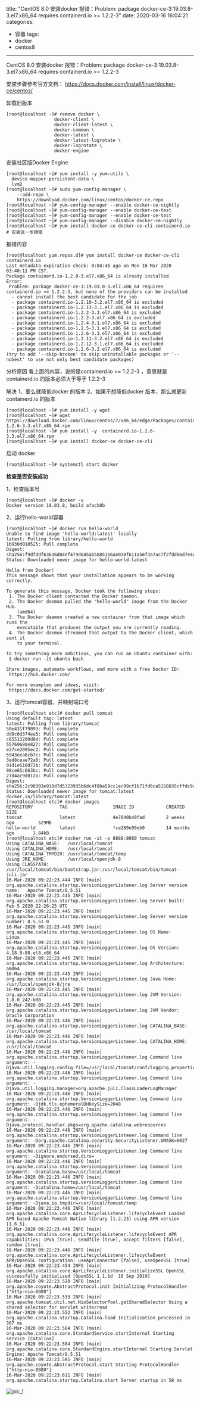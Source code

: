 title: "CentOS 8.0 安装docker 报错：Problem: package docker-ce-3:19.03.8-3.el7.x86_64 requires containerd.io >= 1.2.2-3"
date: 2020-03-16 16:04:21
categories:
- 容器
tags:
- docker
- centos8

---

CentOS 8.0 安装docker 报错：Problem: package docker-ce-3:19.03.8-3.el7.x86_64 requires containerd.io >= 1.2.2-3

安装步骤参考官方文档：
https://docs.docker.com/install/linux/docker-ce/centos/

卸载旧版本

    [root@localhost ~]# remove docker \
                      docker-client \
                      docker-client-latest \
                      docker-common \
                      docker-latest \
                      docker-latest-logrotate \
                      docker-logrotate \
                      docker-engine

安装社区版Docker Engine

    [root@localhost ~]# yum install -y yum-utils \
      device-mapper-persistent-data \
      lvm2
    [root@localhost ~]# sudo yum-config-manager \
        --add-repo \
        https://download.docker.com/linux/centos/docker-ce.repo
    [root@localhost ~]# yum-config-manager --enable docker-ce-nightly
    [root@localhost ~]# yum-config-manager --enable docker-ce-test
    [root@localhost ~]# yum-config-manager --enable docker-ce-test
    [root@localhost ~]# yum-config-manager --disable docker-ce-nightly
    [root@localhost ~]# yum install docker-ce docker-ce-cli containerd.io
    # 安装这一步报错

<!--more-->
报错内容

    [root@localhost yum.repos.d]# yum install docker-ce docker-ce-cli containerd.io
    Last metadata expiration check: 0:04:46 ago on Mon 16 Mar 2020 03:40:11 PM CST.
    Package containerd.io-1.2.0-3.el7.x86_64 is already installed.
    Error:
     Problem: package docker-ce-3:19.03.8-3.el7.x86_64 requires containerd.io >= 1.2.2-3, but none of the providers can be installed
      - cannot install the best candidate for the job
      - package containerd.io-1.2.10-3.2.el7.x86_64 is excluded
      - package containerd.io-1.2.13-3.1.el7.x86_64 is excluded
      - package containerd.io-1.2.2-3.3.el7.x86_64 is excluded
      - package containerd.io-1.2.2-3.el7.x86_64 is excluded
      - package containerd.io-1.2.4-3.1.el7.x86_64 is excluded
      - package containerd.io-1.2.5-3.1.el7.x86_64 is excluded
      - package containerd.io-1.2.6-3.3.el7.x86_64 is excluded
      - package containerd.io-1.2.11-3.2.el7.x86_64 is excluded
      - package containerd.io-1.2.12-3.1.el7.x86_64 is excluded
      - package containerd.io-1.2.6-3.2.el7.x86_64 is excluded
    (try to add '--skip-broken' to skip uninstallable packages or '--nobest' to use not only best candidate packages)

分析原因
看上面的内容，说的是containerd.io >= 1.2.2-3 ，意思就是 containerd.io 的版本必须大于等于 1.2.2-3

解决
1、要么就降低docker 的版本
2、如果不想降低docker 版本，那么就更新 containerd.io 的版本

    [root@localhost ~]# yum install -y wget
    [root@localhost ~]# wget https://download.docker.com/linux/centos/7/x86_64/edge/Packages/containerd.io-1.2.6-3.3.el7.x86_64.rpm
    [root@localhost ~]# yum install -y  containerd.io-1.2.6-3.3.el7.x86_64.rpm
    [root@localhost ~]# yum install docker-ce docker-ce-cli

启动 docker

    [root@localhost ~]# systemctl start docker

**检查是否安装成功**

1、检查版本号

    [root@localhost ~]# docker -v
    Docker version 19.03.8, build afacb8b

2、运行hello-world容器

    [root@localhost ~]# docker run hello-world
    Unable to find image 'hello-world:latest' locally
    latest: Pulling from library/hello-world
    1b930d010525: Pull complete
    Digest: sha256:f9dfddf63636d84ef479d645ab5885156ae030f611a56f3a7ac7f2fdd86d7e4e
    Status: Downloaded newer image for hello-world:latest
    
    Hello from Docker!
    This message shows that your installation appears to be working correctly.
    
    To generate this message, Docker took the following steps:
     1. The Docker client contacted the Docker daemon.
     2. The Docker daemon pulled the "hello-world" image from the Docker Hub.
        (amd64)
     3. The Docker daemon created a new container from that image which runs the
        executable that produces the output you are currently reading.
     4. The Docker daemon streamed that output to the Docker client, which sent it
        to your terminal.
    
    To try something more ambitious, you can run an Ubuntu container with:
     $ docker run -it ubuntu bash
    
    Share images, automate workflows, and more with a free Docker ID:
     https://hub.docker.com/
    
    For more examples and ideas, visit:
     https://docs.docker.com/get-started/

3、运行tomcat容器，并映射端口号

    [root@localhost etc]# docker pull tomcat
    Using default tag: latest
    latest: Pulling from library/tomcat
    50e431f79093: Pull complete
    dd8c6d374ea5: Pull complete
    c85513200d84: Pull complete
    55769680e827: Pull complete
    e27ce2095ec2: Pull complete
    5943eea6cb7c: Pull complete
    3ed8ceae72a6: Pull complete
    91d1e510d72b: Pull complete
    98ce65c663bc: Pull complete
    27d4ac9d012a: Pull complete
    Digest: sha256:2c90303e910d7d5323935b6dc4f8ba59cc1ec99cf1b71fd6ca5158835cffdc9c
    Status: Downloaded newer image for tomcat:latest
    docker.io/library/tomcat:latest
    [root@localhost etc]# docker images
    REPOSITORY          TAG                 IMAGE ID            CREATED             SIZE
    tomcat              latest              4e7840b49fad        2 weeks ago         529MB
    hello-world         latest              fce289e99eb9        14 months ago       1.84kB
    [root@localhost etc]# docker run -it -p 8888:8080 tomcat
    Using CATALINA_BASE:   /usr/local/tomcat
    Using CATALINA_HOME:   /usr/local/tomcat
    Using CATALINA_TMPDIR: /usr/local/tomcat/temp
    Using JRE_HOME:        /usr/local/openjdk-8
    Using CLASSPATH:       /usr/local/tomcat/bin/bootstrap.jar:/usr/local/tomcat/bin/tomcat-juli.jar
    16-Mar-2020 09:22:23.444 INFO [main] org.apache.catalina.startup.VersionLoggerListener.log Server version name:   Apache Tomcat/8.5.51
    16-Mar-2020 09:22:23.445 INFO [main] org.apache.catalina.startup.VersionLoggerListener.log Server built:          Feb 5 2020 22:26:25 UTC
    16-Mar-2020 09:22:23.445 INFO [main] org.apache.catalina.startup.VersionLoggerListener.log Server version number: 8.5.51.0
    16-Mar-2020 09:22:23.445 INFO [main] org.apache.catalina.startup.VersionLoggerListener.log OS Name:               Linux
    16-Mar-2020 09:22:23.445 INFO [main] org.apache.catalina.startup.VersionLoggerListener.log OS Version:            4.18.0-80.el8.x86_64
    16-Mar-2020 09:22:23.445 INFO [main] org.apache.catalina.startup.VersionLoggerListener.log Architecture:          amd64
    16-Mar-2020 09:22:23.445 INFO [main] org.apache.catalina.startup.VersionLoggerListener.log Java Home:             /usr/local/openjdk-8/jre
    16-Mar-2020 09:22:23.445 INFO [main] org.apache.catalina.startup.VersionLoggerListener.log JVM Version:           1.8.0_242-b08
    16-Mar-2020 09:22:23.445 INFO [main] org.apache.catalina.startup.VersionLoggerListener.log JVM Vendor:            Oracle Corporation
    16-Mar-2020 09:22:23.446 INFO [main] org.apache.catalina.startup.VersionLoggerListener.log CATALINA_BASE:         /usr/local/tomcat
    16-Mar-2020 09:22:23.446 INFO [main] org.apache.catalina.startup.VersionLoggerListener.log CATALINA_HOME:         /usr/local/tomcat
    16-Mar-2020 09:22:23.446 INFO [main] org.apache.catalina.startup.VersionLoggerListener.log Command line argument: -Djava.util.logging.config.file=/usr/local/tomcat/conf/logging.properties
    16-Mar-2020 09:22:23.446 INFO [main] org.apache.catalina.startup.VersionLoggerListener.log Command line argument: -Djava.util.logging.manager=org.apache.juli.ClassLoaderLogManager
    16-Mar-2020 09:22:23.446 INFO [main] org.apache.catalina.startup.VersionLoggerListener.log Command line argument: -Djdk.tls.ephemeralDHKeySize=2048
    16-Mar-2020 09:22:23.446 INFO [main] org.apache.catalina.startup.VersionLoggerListener.log Command line argument: -Djava.protocol.handler.pkgs=org.apache.catalina.webresources
    16-Mar-2020 09:22:23.446 INFO [main] org.apache.catalina.startup.VersionLoggerListener.log Command line argument: -Dorg.apache.catalina.security.SecurityListener.UMASK=0027
    16-Mar-2020 09:22:23.446 INFO [main] org.apache.catalina.startup.VersionLoggerListener.log Command line argument: -Dignore.endorsed.dirs=
    16-Mar-2020 09:22:23.446 INFO [main] org.apache.catalina.startup.VersionLoggerListener.log Command line argument: -Dcatalina.base=/usr/local/tomcat
    16-Mar-2020 09:22:23.446 INFO [main] org.apache.catalina.startup.VersionLoggerListener.log Command line argument: -Dcatalina.home=/usr/local/tomcat
    16-Mar-2020 09:22:23.446 INFO [main] org.apache.catalina.startup.VersionLoggerListener.log Command line argument: -Djava.io.tmpdir=/usr/local/tomcat/temp
    16-Mar-2020 09:22:23.446 INFO [main] org.apache.catalina.core.AprLifecycleListener.lifecycleEvent Loaded APR based Apache Tomcat Native library [1.2.23] using APR version [1.6.5].
    16-Mar-2020 09:22:23.446 INFO [main] org.apache.catalina.core.AprLifecycleListener.lifecycleEvent APR capabilities: IPv6 [true], sendfile [true], accept filters [false], random [true].
    16-Mar-2020 09:22:23.446 INFO [main] org.apache.catalina.core.AprLifecycleListener.lifecycleEvent APR/OpenSSL configuration: useAprConnector [false], useOpenSSL [true]
    16-Mar-2020 09:22:23.454 INFO [main] org.apache.catalina.core.AprLifecycleListener.initializeSSL OpenSSL successfully initialized [OpenSSL 1.1.1d  10 Sep 2019]
    16-Mar-2020 09:22:23.520 INFO [main] org.apache.coyote.AbstractProtocol.init Initializing ProtocolHandler ["http-nio-8080"]
    16-Mar-2020 09:22:23.533 INFO [main] org.apache.tomcat.util.net.NioSelectorPool.getSharedSelector Using a shared selector for servlet write/read
    16-Mar-2020 09:22:23.552 INFO [main] org.apache.catalina.startup.Catalina.load Initialization processed in 367 ms
    16-Mar-2020 09:22:23.584 INFO [main] org.apache.catalina.core.StandardService.startInternal Starting service [Catalina]
    16-Mar-2020 09:22:23.584 INFO [main] org.apache.catalina.core.StandardEngine.startInternal Starting Servlet Engine: Apache Tomcat/8.5.51
    16-Mar-2020 09:22:23.595 INFO [main] org.apache.coyote.AbstractProtocol.start Starting ProtocolHandler ["http-nio-8080"]
    16-Mar-2020 09:22:23.611 INFO [main] org.apache.catalina.startup.Catalina.start Server startup in 58 ms

![pic_1](/images/centos8installdocker/1.png)
